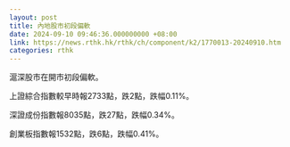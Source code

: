 ```yaml
---
layout: post
title: 內地股市初段偏軟
date: 2024-09-10 09:46:36.000000000 +08:00
link: https://news.rthk.hk/rthk/ch/component/k2/1770013-20240910.htm
categories: rthk
---
```


滬深股市在開市初段偏軟。

上證綜合指數較早時報2733點，跌2點，跌幅0.11%。

深證成份指數報8035點，跌27點，跌幅0.34%。

創業板指數報1532點，跌6點，跌幅0.41%。
